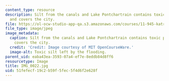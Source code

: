 ```yaml
---
content_type: resource
description: Silt from the canals and Lake Pontchartrain contains toxic pollutants
  and covers the city.
file: https://ol-ocw-studio-app-qa.s3.amazonaws.com/courses/11-945-katrina-practicum-spring-2006/51fefecf19c2b59f5fec5f4d6f2e628f_IMG_0022.jpg
file_type: image/jpeg
image_metadata:
  caption: Silt from the canals and Lake Pontchartrain contains toxic pollutants and
    covers the city.
  credit: 'Credit: Image courtesy of MIT OpenCourseWare.'
  image-alt: Toxic silt left by the flooding.
parent_uid: eaba43ea-3593-07a4-ef7e-8eddb84d8ff6
resourcetype: Image
title: IMG_0022.jpg
uid: 51fefecf-19c2-b59f-5fec-5f4d6f2e628f
---
```

